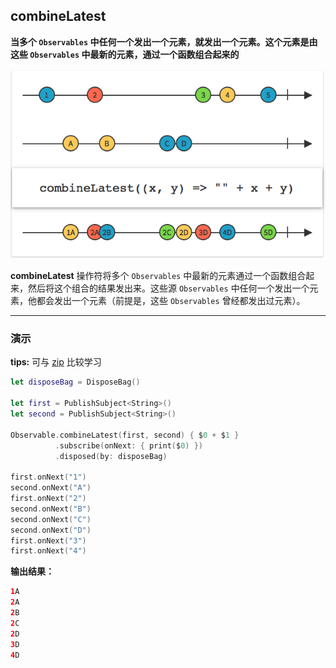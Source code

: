 ## combineLatest

**当多个 `Observables` 中任何一个发出一个元素，就发出一个元素。这个元素是由这些 `Observables` 中最新的元素，通过一个函数组合起来的**

![](/assets/WhichOperator/Operators/combineLatest.png)

**combineLatest** 操作符将多个 `Observables` 中最新的元素通过一个函数组合起来，然后将这个组合的结果发出来。这些源 `Observables` 中任何一个发出一个元素，他都会发出一个元素（前提是，这些 `Observables` 曾经都发出过元素）。

---

### 演示

**tips:** 可与 [zip](zip.md) 比较学习

```swift
let disposeBag = DisposeBag()

let first = PublishSubject<String>()
let second = PublishSubject<String>()

Observable.combineLatest(first, second) { $0 + $1 }
          .subscribe(onNext: { print($0) })
          .disposed(by: disposeBag)

first.onNext("1")
second.onNext("A")
first.onNext("2")
second.onNext("B")
second.onNext("C")
second.onNext("D")
first.onNext("3")
first.onNext("4")
```

**输出结果：**

```swift
1A
2A
2B
2C
2D
3D
4D
```
